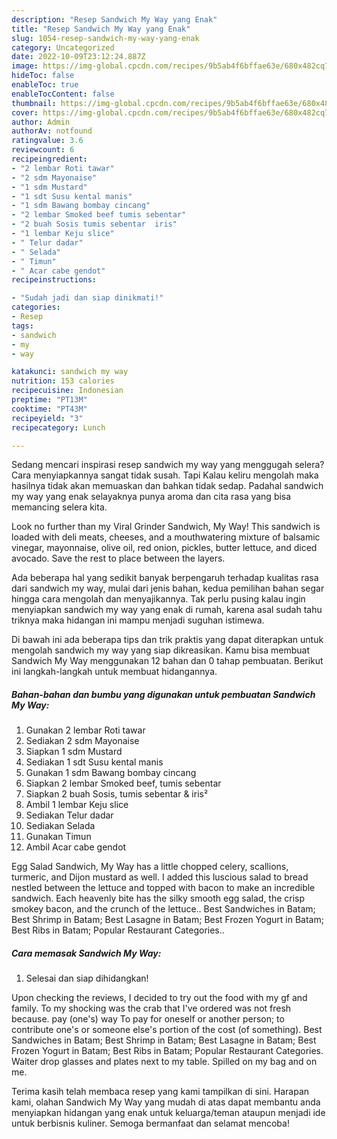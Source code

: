 ```yaml
---
description: "Resep Sandwich My Way yang Enak"
title: "Resep Sandwich My Way yang Enak"
slug: 1054-resep-sandwich-my-way-yang-enak
category: Uncategorized
date: 2022-10-09T23:12:24.887Z
image: https://img-global.cpcdn.com/recipes/9b5ab4f6bffae63e/680x482cq70/sandwich-my-way-foto-resep-utama.jpg
hideToc: false
enableToc: true
enableTocContent: false
thumbnail: https://img-global.cpcdn.com/recipes/9b5ab4f6bffae63e/680x482cq70/sandwich-my-way-foto-resep-utama.jpg
cover: https://img-global.cpcdn.com/recipes/9b5ab4f6bffae63e/680x482cq70/sandwich-my-way-foto-resep-utama.jpg
author: Admin
authorAv: notfound
ratingvalue: 3.6
reviewcount: 6
recipeingredient:
- "2 lembar Roti tawar"
- "2 sdm Mayonaise"
- "1 sdm Mustard"
- "1 sdt Susu kental manis"
- "1 sdm Bawang bombay cincang"
- "2 lembar Smoked beef tumis sebentar"
- "2 buah Sosis tumis sebentar  iris"
- "1 lembar Keju slice"
- " Telur dadar"
- " Selada"
- " Timun"
- " Acar cabe gendot"
recipeinstructions:

- "Sudah jadi dan siap dinikmati!"
categories:
- Resep
tags:
- sandwich
- my
- way

katakunci: sandwich my way 
nutrition: 153 calories
recipecuisine: Indonesian
preptime: "PT13M"
cooktime: "PT43M"
recipeyield: "3"
recipecategory: Lunch

---
```



Sedang mencari inspirasi resep sandwich my way yang menggugah selera? Cara menyiapkannya sangat tidak susah. Tapi Kalau keliru mengolah maka hasilnya tidak akan memuaskan dan bahkan tidak sedap. Padahal sandwich my way yang enak selayaknya punya aroma dan cita rasa yang bisa memancing selera kita.


Look no further than my Viral Grinder Sandwich, My Way! This sandwich is loaded with deli meats, cheeses, and a mouthwatering mixture of balsamic vinegar, mayonnaise, olive oil, red onion, pickles, butter lettuce, and diced avocado. Save the rest to place between the layers.

Ada beberapa hal yang sedikit banyak berpengaruh terhadap kualitas rasa dari sandwich my way, mulai dari jenis bahan, kedua pemilihan bahan segar hingga cara mengolah dan menyajikannya. Tak perlu pusing kalau ingin menyiapkan sandwich my way yang enak di rumah, karena asal sudah tahu triknya maka hidangan ini mampu menjadi suguhan istimewa.


Di bawah ini ada beberapa tips dan trik praktis yang dapat diterapkan untuk mengolah sandwich my way yang siap dikreasikan. Kamu bisa membuat Sandwich My Way menggunakan 12 bahan dan 0 tahap pembuatan. Berikut ini langkah-langkah untuk membuat hidangannya.

<!--inarticleads1-->

##### Bahan-bahan dan bumbu yang digunakan untuk pembuatan Sandwich My Way:

1. Gunakan 2 lembar Roti tawar
1. Sediakan 2 sdm Mayonaise
1. Siapkan 1 sdm Mustard
1. Sediakan 1 sdt Susu kental manis
1. Gunakan 1 sdm Bawang bombay cincang
1. Siapkan 2 lembar Smoked beef, tumis sebentar
1. Siapkan 2 buah Sosis, tumis sebentar &amp; iris²
1. Ambil 1 lembar Keju slice
1. Sediakan  Telur dadar
1. Sediakan  Selada
1. Gunakan  Timun
1. Ambil  Acar cabe gendot


Egg Salad Sandwich, My Way has a little chopped celery, scallions, turmeric, and Dijon mustard as well. I added this luscious salad to bread nestled between the lettuce and topped with bacon to make an incredible sandwich. Each heavenly bite has the silky smooth egg salad, the crisp smokey bacon, and the crunch of the lettuce.. Best Sandwiches in Batam; Best Shrimp in Batam; Best Lasagne in Batam; Best Frozen Yogurt in Batam; Best Ribs in Batam; Popular Restaurant Categories.. 

<!--inarticleads2-->

##### Cara memasak Sandwich My Way:


1. Selesai dan siap dihidangkan!

Upon checking the reviews, I decided to try out the food with my gf and family. To my shocking was the crab that I&#39;ve ordered was not fresh because. pay (one&#39;s) way To pay for oneself or another person; to contribute one&#39;s or someone else&#39;s portion of the cost (of something). Best Sandwiches in Batam; Best Shrimp in Batam; Best Lasagne in Batam; Best Frozen Yogurt in Batam; Best Ribs in Batam; Popular Restaurant Categories. Waiter drop glasses and plates next to my table. Spilled on my bag and on me. 

Terima kasih telah membaca resep yang kami tampilkan di sini. Harapan kami, olahan Sandwich My Way yang mudah di atas dapat membantu anda menyiapkan hidangan yang enak untuk keluarga/teman ataupun menjadi ide untuk berbisnis kuliner. Semoga bermanfaat dan selamat mencoba!
